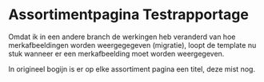 # Assortimentpagina Testrapportage

Omdat ik in een andere branch de werkingen heb veranderd van hoe merkafbeeldingen worden weergegegeven (migratie), loopt de template nu stuk wanneer er een merkafbeelding moet worden weergegeven.

In origineel bogijn is er op elke assortiment pagina een titel, deze mist nog.
